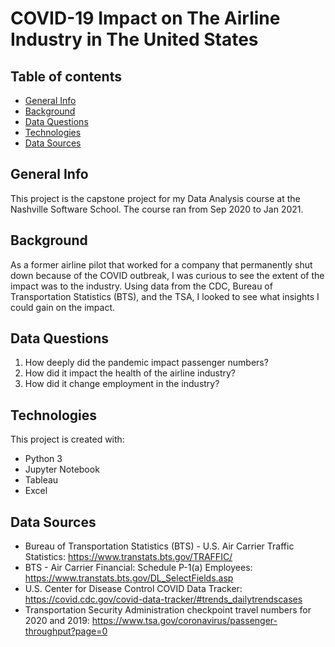 # COVID-19 Impact on The Airline Industry in The United States

## Table of contents
* [General Info](#general_info)
* [Background](#background)
* [Data Questions](#data_questions)
* [Technologies](#technologies)
* [Data Sources](#data_sources)

## General Info
This project is the capstone project for my Data Analysis course at the Nashville Software School. The course ran from Sep 2020 to Jan 2021.

## Background
As a former airline pilot that worked for a company that permanently shut down because of the COVID outbreak, I was curious to see the extent of the impact was to the industry. Using data from the CDC, Bureau of Transportation Statistics (BTS), and the TSA, I looked to see what insights I could gain on the impact.

## Data Questions
1. How deeply did the pandemic impact passenger numbers?
2. How did it impact the health of the airline industry?
3. How did it change employment in the industry?

## Technologies
This project is created with:
* Python 3
* Jupyter Notebook
* Tableau
* Excel

## Data Sources
* Bureau of Transportation Statistics (BTS) - U.S. Air Carrier Traffic Statistics: https://www.transtats.bts.gov/TRAFFIC/
* BTS - Air Carrier Financial: Schedule P-1(a) Employees: https://www.transtats.bts.gov/DL_SelectFields.asp
* U.S. Center for Disease Control COVID Data Tracker: https://covid.cdc.gov/covid-data-tracker/#trends_dailytrendscases
* Transportation Security Administration checkpoint travel numbers for 2020 and 2019: https://www.tsa.gov/coronavirus/passenger-throughput?page=0
